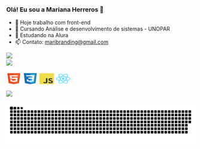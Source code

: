 ### Olá! Eu sou a Mariana Herreros 👋

- 🔭 Hoje trabalho com front-end
- 🌱 Cursando Análise e desenvolvimento de sistemas - UNOPAR
- 🌱 Estudando na Alura 
- 📫 Contato: maribranding@gmail.com

<div>
  <img height="180em" src="https://github-readme-stats.vercel.app/api?username=maridh&show_icons=true&theme=dark&include_all_commits=true&count_"/><br>
  <img height="180em" src="https://github-readme-stats.vercel.app/api/top-langs/?username=maridh&layout=compact&langs_count=16&theme=dark"/>
</div>

<div style="display: inline_block"><br>
  <img align="center" alt="Mari-HTML" height="30" width="40" src="https://raw.githubusercontent.com/devicons/devicon/master/icons/html5/html5-original.svg"/>
  <img align="center" alt="Mari-CSS" height="30" width="40" src="https://raw.githubusercontent.com/devicons/devicon/master/icons/css3/css3-original.svg"/>
  <img align="center" alt="Mari-JS" height="30" width="40" src="https://raw.githubusercontent.com/devicons/devicon/master/icons/javascript/javascript-original.svg"/>
  <img align="center" alt="Mari-React" height="30" width="40" src="https://raw.githubusercontent.com/devicons/devicon/master/icons/react/react-original.svg"/>
</div><br>

<div>
  <a href="https://www.linkedin.com/in/mariana-herreros/" target="_blank"> <img src="https://img.shields.io/badge/-LinkedIn-%230077B5?style-for-the-badge&logo=linkedin&logoColor=white" target="_blank"></a>  
</div>

![Snake animation](https://github.com/maridh/maridh/blob/output/github-contribution-grid-snake.svg)
